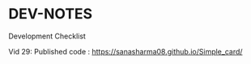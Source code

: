# DEV-NOTES
 Development Checklist

 Vid 29: Published code : https://sanasharma08.github.io/Simple_card/
